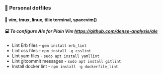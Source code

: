 ### :rocket: Personal dotfiles

#### :sparkling_heart: vim, tmux, linux, tilix terminal, spacevim()

##### :computer: To configure Ale for Plain Vim https://github.com/dense-analysis/ale 

-  Lint Erb files - `gem install erb_lint`
- Lint css files - `npm install -g csslint`
- Lint yam files - `sudo apt install yamllint`
- Lint gitcommit messages - `sudo apt install gitlint`
- Install docker lint - `npm install -g dockerfile_lint`


